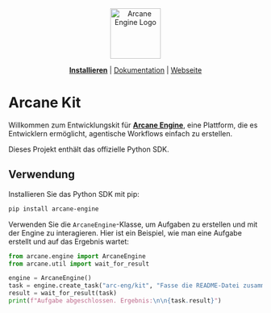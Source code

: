 <div align="center">
<img src="https://avatars.githubusercontent.com/ml/17635?s=140&v=" width="100" alt="Arcane Engine Logo">
</div>

<p align="center">
  <a href="https://github.com/apps/arcane-engine/installations/new"><b>Installieren</b></a> |
  <a href="https://docs.arcane.engineer">Dokumentation</a> |
  <a href="https://arcane.engineer/">Webseite</a>
</p>

# Arcane Kit

Willkommen zum Entwicklungskit für **[Arcane Engine](https://arcane.engineer/engine)**, eine Plattform, die es Entwicklern ermöglicht, agentische Workflows einfach zu erstellen.

Dieses Projekt enthält das offizielle Python SDK.

## Verwendung

Installieren Sie das Python SDK mit pip:

```bash
pip install arcane-engine
```

Verwenden Sie die `ArcaneEngine`-Klasse, um Aufgaben zu erstellen und mit der Engine zu interagieren. Hier ist ein Beispiel, wie man eine Aufgabe erstellt und auf das Ergebnis wartet:

```python
from arcane.engine import ArcaneEngine
from arcane.util import wait_for_result

engine = ArcaneEngine()
task = engine.create_task("arc-eng/kit", "Fasse die README-Datei zusammen und erstelle ein Github-Issue mit dem Ergebnis.")
result = wait_for_result(task)
print(f"Aufgabe abgeschlossen. Ergebnis:\n\n{task.result}")
```
